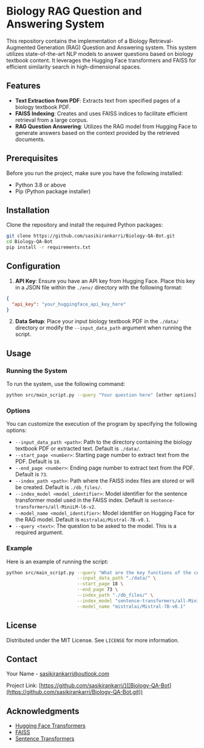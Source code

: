 
# Biology RAG Question and Answering System

This repository contains the implementation of a Biology Retrieval-Augmented Generation (RAG) Question and Answering system. This system utilizes state-of-the-art NLP models to answer questions based on biology textbook content. It leverages the Hugging Face transformers and FAISS for efficient similarity search in high-dimensional spaces.

## Features

- **Text Extraction from PDF**: Extracts text from specified pages of a biology textbook PDF.
- **FAISS Indexing**: Creates and uses FAISS indices to facilitate efficient retrieval from a large corpus.
- **RAG Question Answering**: Utilizes the RAG model from Hugging Face to generate answers based on the context provided by the retrieved documents.

## Prerequisites

Before you run the project, make sure you have the following installed:
- Python 3.8 or above
- Pip (Python package installer)

## Installation

Clone the repository and install the required Python packages:

```bash
git clone https://github.com/sasikirankarri/Biology-QA-Bot.git
cd Biology-QA-Bot
pip install -r requirements.txt
```

## Configuration

1. **API Key**: Ensure you have an API key from Hugging Face. Place this key in a JSON file within the `./env/` directory with the following format:

```json
{
  "api_key": "your_huggingface_api_key_here"
}
```

2. **Data Setup**: Place your input biology textbook PDF in the `./data/` directory or modify the `--input_data_path` argument when running the script.

## Usage

### Running the System

To run the system, use the following command:

```bash
python src/main_script.py --query "Your question here" [other options]
```

### Options

You can customize the execution of the program by specifying the following options:

- `--input_data_path <path>`: Path to the directory containing the biology textbook PDF or extracted text. Default is `./data/`.
- `--start_page <number>`: Starting page number to extract text from the PDF. Default is `18`.
- `--end_page <number>`: Ending page number to extract text from the PDF. Default is `73`.
- `--index_path <path>`: Path where the FAISS index files are stored or will be created. Default is `./db_files/`.
- `--index_model <model_identifier>`: Model identifier for the sentence transformer model used in the FAISS index. Default is `sentence-transformers/all-MiniLM-l6-v2`.
- `--model_name <model_identifier>`: Model identifier on Hugging Face for the RAG model. Default is `mistralai/Mistral-7B-v0.1`.
- `--query <text>`: The question to be asked to the model. This is a required argument.

### Example

Here is an example of running the script:

```bash
python src/main_script.py --query "What are the key functions of the cell membrane?" \
                          --input_data_path "./data/" \
                          --start_page 18 \
                          --end_page 73 \
                          --index_path "./db_files/" \
                          --index_model "sentence-transformers/all-MiniLM-l6-v2" \
                          --model_name "mistralai/Mistral-7B-v0.1"
```



## License

Distributed under the MIT License. See `LICENSE` for more information.

## Contact

Your Name - [sasikirankarri@outlook.com](mailto:sasikirankarri@outlook.com)

Project Link: [https://github.com/sasikirankarri/]([Biology-QA-Bot](https://github.com/sasikirankarri/Biology-QA-Bot.git))

## Acknowledgments

- [Hugging Face Transformers](https://huggingface.co/transformers/)
- [FAISS](https://github.com/facebookresearch/faiss)
- [Sentence Transformers](https://www.sbert.net/)
```
